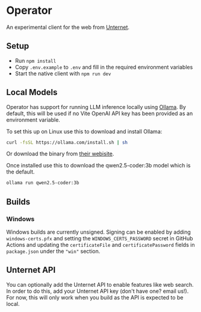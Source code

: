 # Operator

An experimental client for the web from [Unternet](https://unternet.co).

## Setup

- Run `npm install`
- Copy `.env.example` to `.env` and fill in the required environment variables
- Start the native client with `npm run dev`

## Local Models

Operator has support for running LLM inference locally using [Ollama](https://ollama.com/).
By default, this will be used if no Vite OpenAI API key has been provided as an environment variable.

To set this up on Linux use this to download and install Ollama:

```bash
curl -fsSL https://ollama.com/install.sh | sh
```

Or download the binary from [their webisite](https://ollama.com/download).

Once installed use this to download the qwen2.5-coder:3b model which is the default.

```bash
ollama run qwen2.5-coder:3b
```

## Builds

### Windows

Windows builds are currently unsigned. Signing can be enabled by adding `windows-certs.pfx` and setting the `WINDOWS_CERTS_PASSWORD` secret in GitHub Actions and updating the `certificateFile` and `certificatePassword` fields in `package.json` under the `"win"` section.

## Unternet API

You can optionally add the Unternet API to enable features like web search. In order to do this, add your Unternet API key (don't have one? email us!). For now, this will only work when you build as the API is expected to be local.
